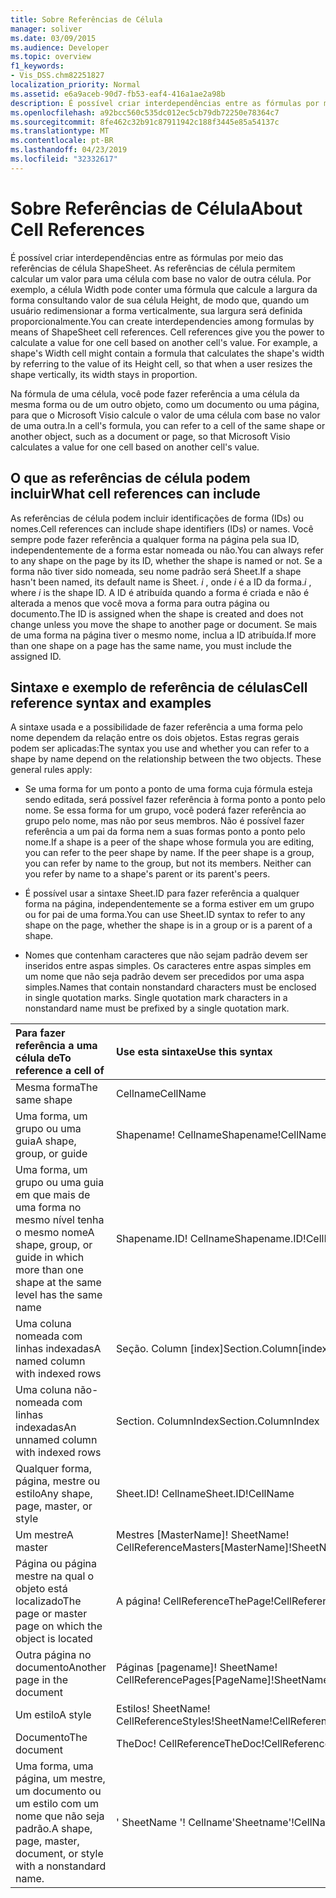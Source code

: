 ```yaml
---
title: Sobre Referências de Célula
manager: soliver
ms.date: 03/09/2015
ms.audience: Developer
ms.topic: overview
f1_keywords:
- Vis_DSS.chm82251827
localization_priority: Normal
ms.assetid: e6a9aceb-90d7-fb53-eaf4-416a1ae2a98b
description: É possível criar interdependências entre as fórmulas por meio das referências de célula ShapeSheet. As referências de célula permitem calcular um valor para uma célula com base no valor de outra célula. Por exemplo, a célula Width pode conter uma fórmula que calcule a largura da forma consultando valor de sua célula Height, de modo que, quando um usuário redimensionar a forma verticalmente, sua largura será definida proporcionalmente.
ms.openlocfilehash: a92bcc560c535dc012ec5cb79db72250e78364c7
ms.sourcegitcommit: 8fe462c32b91c87911942c188f3445e85a54137c
ms.translationtype: MT
ms.contentlocale: pt-BR
ms.lasthandoff: 04/23/2019
ms.locfileid: "32332617"
---
```

# <a name="about-cell-references"></a><span data-ttu-id="e3e41-105">Sobre Referências de Célula</span><span class="sxs-lookup"><span data-stu-id="e3e41-105">About Cell References</span></span>

<span data-ttu-id="e3e41-p102">É possível criar interdependências entre as fórmulas por meio das referências de célula ShapeSheet. As referências de célula permitem calcular um valor para uma célula com base no valor de outra célula. Por exemplo, a célula Width pode conter uma fórmula que calcule a largura da forma consultando valor de sua célula Height, de modo que, quando um usuário redimensionar a forma verticalmente, sua largura será definida proporcionalmente.</span><span class="sxs-lookup"><span data-stu-id="e3e41-p102">You can create interdependencies among formulas by means of ShapeSheet cell references. Cell references give you the power to calculate a value for one cell based on another cell's value. For example, a shape's Width cell might contain a formula that calculates the shape's width by referring to the value of its Height cell, so that when a user resizes the shape vertically, its width stays in proportion.</span></span>
  
<span data-ttu-id="e3e41-109">Na fórmula de uma célula, você pode fazer referência a uma célula da mesma forma ou de um outro objeto, como um documento ou uma página, para que o Microsoft Visio calcule o valor de uma célula com base no valor de uma outra.</span><span class="sxs-lookup"><span data-stu-id="e3e41-109">In a cell's formula, you can refer to a cell of the same shape or another object, such as a document or page, so that Microsoft Visio calculates a value for one cell based on another cell's value.</span></span>
  
## <a name="what-cell-references-can-include"></a><span data-ttu-id="e3e41-110">O que as referências de célula podem incluir</span><span class="sxs-lookup"><span data-stu-id="e3e41-110">What cell references can include</span></span>

<span data-ttu-id="e3e41-111">As referências de célula podem incluir identificações de forma (IDs) ou nomes.</span><span class="sxs-lookup"><span data-stu-id="e3e41-111">Cell references can include shape identifiers (IDs) or names.</span></span> <span data-ttu-id="e3e41-112">Você sempre pode fazer referência a qualquer forma na página pela sua ID, independentemente de a forma estar nomeada ou não.</span><span class="sxs-lookup"><span data-stu-id="e3e41-112">You can always refer to any shape on the page by its ID, whether the shape is named or not.</span></span> <span data-ttu-id="e3e41-113">Se a forma não tiver sido nomeada, seu nome padrão será Sheet.</span><span class="sxs-lookup"><span data-stu-id="e3e41-113">If a shape hasn't been named, its default name is Sheet.</span></span> <span data-ttu-id="e3e41-114">*i* , onde *i* é a ID da forma.</span><span class="sxs-lookup"><span data-stu-id="e3e41-114">*i*  , where  *i*  is the shape ID.</span></span> <span data-ttu-id="e3e41-115">A ID é atribuída quando a forma é criada e não é alterada a menos que você mova a forma para outra página ou documento.</span><span class="sxs-lookup"><span data-stu-id="e3e41-115">The ID is assigned when the shape is created and does not change unless you move the shape to another page or document.</span></span> <span data-ttu-id="e3e41-116">Se mais de uma forma na página tiver o mesmo nome, inclua a ID atribuída.</span><span class="sxs-lookup"><span data-stu-id="e3e41-116">If more than one shape on a page has the same name, you must include the assigned ID.</span></span> 
  
## <a name="cell-reference-syntax-and-examples"></a><span data-ttu-id="e3e41-117">Sintaxe e exemplo de referência de células</span><span class="sxs-lookup"><span data-stu-id="e3e41-117">Cell reference syntax and examples</span></span>

<span data-ttu-id="e3e41-p104">A sintaxe usada e a possibilidade de fazer referência a uma forma pelo nome dependem da relação entre os dois objetos. Estas regras gerais podem ser aplicadas:</span><span class="sxs-lookup"><span data-stu-id="e3e41-p104">The syntax you use and whether you can refer to a shape by name depend on the relationship between the two objects. These general rules apply:</span></span>
  
- <span data-ttu-id="e3e41-p105">Se uma forma for um ponto a ponto de uma forma cuja fórmula esteja sendo editada, será possível fazer referência à forma ponto a ponto pelo nome. Se essa forma for um grupo, você poderá fazer referência ao grupo pelo nome, mas não por seus membros. Não é possível fazer referência a um pai da forma nem a suas formas ponto a ponto pelo nome.</span><span class="sxs-lookup"><span data-stu-id="e3e41-p105">If a shape is a peer of the shape whose formula you are editing, you can refer to the peer shape by name. If the peer shape is a group, you can refer by name to the group, but not its members. Neither can you refer by name to a shape's parent or its parent's peers.</span></span>
    
- <span data-ttu-id="e3e41-123">É possível usar a sintaxe Sheet.ID para fazer referência a qualquer forma na página, independentemente se a forma estiver em um grupo ou for pai de uma forma.</span><span class="sxs-lookup"><span data-stu-id="e3e41-123">You can use Sheet.ID syntax to refer to any shape on the page, whether the shape is in a group or is a parent of a shape.</span></span>
    
- <span data-ttu-id="e3e41-p106">Nomes que contenham caracteres que não sejam padrão devem ser inseridos entre aspas simples. Os caracteres entre aspas simples em um nome que não seja padrão devem ser precedidos por uma aspa simples.</span><span class="sxs-lookup"><span data-stu-id="e3e41-p106">Names that contain nonstandard characters must be enclosed in single quotation marks. Single quotation mark characters in a nonstandard name must be prefixed by a single quotation mark.</span></span>
    
|<span data-ttu-id="e3e41-126">**Para fazer referência a uma célula de**</span><span class="sxs-lookup"><span data-stu-id="e3e41-126">**To reference a cell of**</span></span>|<span data-ttu-id="e3e41-127">**Use esta sintaxe**</span><span class="sxs-lookup"><span data-stu-id="e3e41-127">**Use this syntax**</span></span>|<span data-ttu-id="e3e41-128">**Exemplo**</span><span class="sxs-lookup"><span data-stu-id="e3e41-128">**Example**</span></span>|
|:-----|:-----|:-----|
|<span data-ttu-id="e3e41-129">Mesma forma</span><span class="sxs-lookup"><span data-stu-id="e3e41-129">The same shape</span></span>  <br/> | <span data-ttu-id="e3e41-130">Cellname</span><span class="sxs-lookup"><span data-stu-id="e3e41-130">CellName</span></span>  <br/> | <span data-ttu-id="e3e41-131">Largura</span><span class="sxs-lookup"><span data-stu-id="e3e41-131">Width</span></span>  <br/> |
| <span data-ttu-id="e3e41-132">Uma forma, um grupo ou uma guia</span><span class="sxs-lookup"><span data-stu-id="e3e41-132">A shape, group, or guide</span></span>  <br/> | <span data-ttu-id="e3e41-133">Shapename! Cellname</span><span class="sxs-lookup"><span data-stu-id="e3e41-133">Shapename!CellName</span></span>  <br/> | <span data-ttu-id="e3e41-134">Começando! Reto</span><span class="sxs-lookup"><span data-stu-id="e3e41-134">Star!Angle</span></span>  <br/> |
| <span data-ttu-id="e3e41-135">Uma forma, um grupo ou uma guia em que mais de uma forma no mesmo nível tenha o mesmo nome</span><span class="sxs-lookup"><span data-stu-id="e3e41-135">A shape, group, or guide in which more than one shape at the same level has the same name</span></span>  <br/> | <span data-ttu-id="e3e41-136">Shapename.ID! Cellname</span><span class="sxs-lookup"><span data-stu-id="e3e41-136">Shapename.ID!CellName</span></span>  <br/> | <span data-ttu-id="e3e41-137">Executivo. 2! Height</span><span class="sxs-lookup"><span data-stu-id="e3e41-137">Executive.2!Height</span></span>  <br/> |
| <span data-ttu-id="e3e41-138">Uma coluna nomeada com linhas indexadas</span><span class="sxs-lookup"><span data-stu-id="e3e41-138">A named column with indexed rows</span></span>  <br/> | <span data-ttu-id="e3e41-139">Seção. Column [index]</span><span class="sxs-lookup"><span data-stu-id="e3e41-139">Section.Column[index]</span></span>  <br/> | <span data-ttu-id="e3e41-140">Char. Font [3]</span><span class="sxs-lookup"><span data-stu-id="e3e41-140">Char.Font[3]</span></span>  <br/> |
| <span data-ttu-id="e3e41-141">Uma coluna não-nomeada com linhas indexadas</span><span class="sxs-lookup"><span data-stu-id="e3e41-141">An unnamed column with indexed rows</span></span>  <br/> | <span data-ttu-id="e3e41-142">Section. ColumnIndex</span><span class="sxs-lookup"><span data-stu-id="e3e41-142">Section.ColumnIndex</span></span>  <br/> | <span data-ttu-id="e3e41-143">Scratch. a5</span><span class="sxs-lookup"><span data-stu-id="e3e41-143">Scratch.A5</span></span>  <br/> |
| <span data-ttu-id="e3e41-144">Qualquer forma, página, mestre ou estilo</span><span class="sxs-lookup"><span data-stu-id="e3e41-144">Any shape, page, master, or style</span></span>  <br/> | <span data-ttu-id="e3e41-145">Sheet.ID! Cellname</span><span class="sxs-lookup"><span data-stu-id="e3e41-145">Sheet.ID!CellName</span></span>  <br/> | <span data-ttu-id="e3e41-146">Sheet. 8! FillForegnd</span><span class="sxs-lookup"><span data-stu-id="e3e41-146">Sheet.8!FillForegnd</span></span>  <br/> |
| <span data-ttu-id="e3e41-147">Um mestre</span><span class="sxs-lookup"><span data-stu-id="e3e41-147">A master</span></span>  <br/> | <span data-ttu-id="e3e41-148">Mestres [MasterName]! SheetName! CellReference</span><span class="sxs-lookup"><span data-stu-id="e3e41-148">Masters[MasterName]!SheetName!CellReference</span></span>  <br/> | <span data-ttu-id="e3e41-149">Mestres [engrenagem]! Eixo! Geometry1. X1</span><span class="sxs-lookup"><span data-stu-id="e3e41-149">Masters[Gear]!Shaft!Geometry1.X1</span></span>  <br/> |
| <span data-ttu-id="e3e41-150">Página ou página mestre na qual o objeto está localizado</span><span class="sxs-lookup"><span data-stu-id="e3e41-150">The page or master page on which the object is located</span></span>  <br/> | <span data-ttu-id="e3e41-151">A página! CellReference</span><span class="sxs-lookup"><span data-stu-id="e3e41-151">ThePage!CellReference</span></span>  <br/> | <span data-ttu-id="e3e41-152">A página! User. Vanishing_Point</span><span class="sxs-lookup"><span data-stu-id="e3e41-152">ThePage!User.Vanishing_Point</span></span>  <br/> |
| <span data-ttu-id="e3e41-153">Outra página no documento</span><span class="sxs-lookup"><span data-stu-id="e3e41-153">Another page in the document</span></span>  <br/> | <span data-ttu-id="e3e41-154">Páginas [pagename]! SheetName! CellReference</span><span class="sxs-lookup"><span data-stu-id="e3e41-154">Pages[PageName]!SheetName!CellReference</span></span>  <br/> | <span data-ttu-id="e3e41-155">Páginas [Page-3]! Sheet. 4! BeginX</span><span class="sxs-lookup"><span data-stu-id="e3e41-155">Pages[Page-3]!Sheet.4!BeginX</span></span>  <br/> |
| <span data-ttu-id="e3e41-156">Um estilo</span><span class="sxs-lookup"><span data-stu-id="e3e41-156">A style</span></span>  <br/> | <span data-ttu-id="e3e41-157">Estilos! SheetName! CellReference</span><span class="sxs-lookup"><span data-stu-id="e3e41-157">Styles!SheetName!CellReference</span></span>  <br/> | <span data-ttu-id="e3e41-158">Estilos! Gerenciador! LineColor</span><span class="sxs-lookup"><span data-stu-id="e3e41-158">Styles!Manager!LineColor</span></span>  <br/> |
| <span data-ttu-id="e3e41-159">Documento</span><span class="sxs-lookup"><span data-stu-id="e3e41-159">The document</span></span>  <br/> | <span data-ttu-id="e3e41-160">TheDoc! CellReference</span><span class="sxs-lookup"><span data-stu-id="e3e41-160">TheDoc!CellReference</span></span>  <br/> | <span data-ttu-id="e3e41-161">TheDoc! PreviewQuality</span><span class="sxs-lookup"><span data-stu-id="e3e41-161">TheDoc!PreviewQuality</span></span>  <br/> |
| <span data-ttu-id="e3e41-162">Uma forma, uma página, um mestre, um documento ou um estilo com um nome que não seja padrão.</span><span class="sxs-lookup"><span data-stu-id="e3e41-162">A shape, page, master, document, or style with a nonstandard name.</span></span>  <br/> | <span data-ttu-id="e3e41-163">' SheetName '! Cellname</span><span class="sxs-lookup"><span data-stu-id="e3e41-163">'Sheetname'!CellName</span></span>  <br/> | <span data-ttu-id="e3e41-164">' 1-D '! LineColor</span><span class="sxs-lookup"><span data-stu-id="e3e41-164">'1-D'!LineColor</span></span>  <br/> |
   

